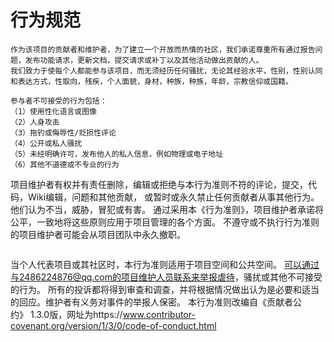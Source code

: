 行为规范
===========
```
作为该项目的贡献者和维护者，为了建立一个开放而热情的社区，我们承诺尊重所有通过报告问题，发布功能请求，更新文档，提交请求或补丁以及其他活动做出贡献的人。
我们致力于使每个人都能参与该项目，而无须经历任何骚扰，无论其经验水平，性别，性别认同和表达方式，性取向，残疾，个人面貌，身材，种族，种族，年龄，宗教信仰或国籍。
```
```
参与者不可接受的行为包括：
（1）使用性化语言或图像
（2）人身攻击
（3）拖钓或侮辱性/贬损性评论
（4）公开或私人骚扰
（5）未经明确许可，发布他人的私人信息，例如物理或电子地址
（6）其他不道德或不专业的行为
```
项目维护者有权并有责任删除，编辑或拒绝与本行为准则不符的评论，提交，代码，Wiki编辑，问题和其他贡献，
或暂时或永久禁止任何贡献者从事其他行为。他们认为不当，威胁，冒犯或有害。
通过采用本《行为准则》，项目维护者承诺将公平，一致地将这些原则应用于项目管理的各个方面。
不遵守或不执行行为准则的项目维护者可能会从项目团队中永久撤职。
```
```
当个人代表项目或其社区时，本行为准则适用于项目空间和公共空间。
可以通过与2486224876@qq.com的项目维护人员联系来举报虐待，骚扰或其他不可接受的行为。
所有的投诉都将得到审查和调查，并将根据情况做出认为是必要和适当的回应。维护者有义务对事件的举报人保密。
本行为准则改编自《贡献者公约》 1.3.0版，网址为https://www.contributor-covenant.org/version/1/3/0/code-of-conduct.html
```



